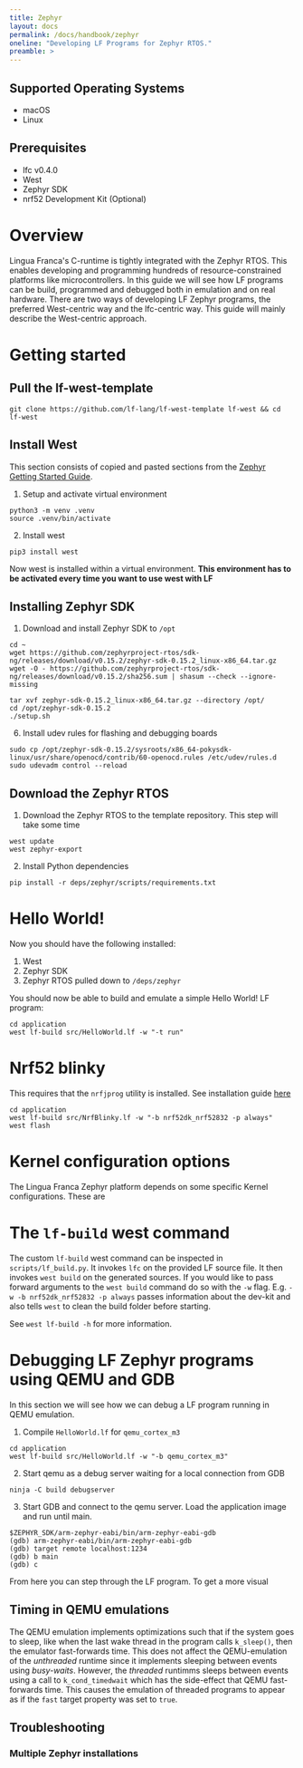 ```yaml
---
title: Zephyr
layout: docs
permalink: /docs/handbook/zephyr
oneline: "Developing LF Programs for Zephyr RTOS."
preamble: >
---
```


## Supported Operating Systems
- macOS
- Linux

## Prerequisites
- lfc v0.4.0
- West
- Zephyr SDK
- nrf52 Development Kit (Optional)

# Overview
Lingua Franca's C-runtime is tightly integrated with the Zephyr RTOS. This enables developing and programming hundreds of resource-constrained platforms like microcontrollers. In this guide we will see how LF programs can be build, programmed and debugged both in emulation and on real hardware. There are two ways of developing LF Zephyr programs, the preferred West-centric way and the  lfc-centric way. This guide will mainly describe the West-centric approach. 

# Getting started

## Pull the lf-west-template
```
git clone https://github.com/lf-lang/lf-west-template lf-west && cd lf-west
```

## Install West
This section consists of copied and pasted sections from the [Zephyr Getting Started Guide](https://docs.zephyrproject.org/latest/develop/getting_started/index.html).

1. Setup and activate virtual environment
```
python3 -m venv .venv
source .venv/bin/activate
```

2. Install west
```
pip3 install west
```

Now west is installed within a virtual environment. **This environment has to be activated every time you want to use west with LF**

## Installing Zephyr SDK
1. Download and install Zephyr SDK to `/opt`
```
cd ~
wget https://github.com/zephyrproject-rtos/sdk-ng/releases/download/v0.15.2/zephyr-sdk-0.15.2_linux-x86_64.tar.gz
wget -O - https://github.com/zephyrproject-rtos/sdk-ng/releases/download/v0.15.2/sha256.sum | shasum --check --ignore-missing

tar xvf zephyr-sdk-0.15.2_linux-x86_64.tar.gz --directory /opt/
cd /opt/zephyr-sdk-0.15.2
./setup.sh
```

6. Install udev rules for flashing and debugging boards
```
sudo cp /opt/zephyr-sdk-0.15.2/sysroots/x86_64-pokysdk-linux/usr/share/openocd/contrib/60-openocd.rules /etc/udev/rules.d
sudo udevadm control --reload
```

## Download the Zephyr RTOS
1. Download the Zephyr RTOS to the template repository. This step will take some time
```
west update
west zephyr-export
```

2. Install Python dependencies
```
pip install -r deps/zephyr/scripts/requirements.txt
```

# Hello World!
Now you should have the following installed:
1. West
2. Zephyr SDK
3. Zephyr RTOS pulled down to `/deps/zephyr`

You should now be able to build and emulate a simple Hello World! LF program:

```
cd application
west lf-build src/HelloWorld.lf -w "-t run"
```

# Nrf52 blinky
This requires that the `nrfjprog` utility is installed. See installation guide [here](https://www.nordicsemi.com/Products/Development-tools/nrf-command-line-tools/download)

```
cd application
west lf-build src/NrfBlinky.lf -w "-b nrf52dk_nrf52832 -p always"
west flash
```
# Kernel configuration options
The Lingua Franca Zephyr platform depends on some specific Kernel configurations. These are 


# The `lf-build` west command
The custom `lf-build` west command can be inspected in `scripts/lf_build.py`. It
invokes `lfc` on the provided LF source file. It then invokes `west build` on
the generated sources. If you would like to pass forward arguments to the `west build` command do so with the `-w` flag. E.g. `-w -b nrf52dk_nrf52832 -p always` passes information about the dev-kit and also tells `west` to clean the build folder before starting.




See `west lf-build -h` for more information.


# Debugging LF Zephyr programs using QEMU and GDB
In this section we will see how we can debug a LF program running in QEMU emulation.

1. Compile `HelloWorld.lf` for `qemu_cortex_m3`
```
cd application
west lf-build src/HelloWorld.lf -w "-b qemu_cortex_m3"
```

2. Start qemu as a debug server waiting for a local connection from GDB
```
ninja -C build debugserver
```

3. Start GDB and connect to the qemu server. Load the application image and run until main.
```
$ZEPHYR_SDK/arm-zephyr-eabi/bin/arm-zephyr-eabi-gdb
(gdb) arm-zephyr-eabi/bin/arm-zephyr-eabi-gdb
(gdb) target remote localhost:1234
(gdb) b main
(gdb) c
```

From here you can step through the LF program. To get a more visual 

## Timing in QEMU emulations
The QEMU emulation implements optimizations such that if the system goes to sleep, like when the last wake thread in the program calls `k_sleep()`, then the emulator fast-forwards time. This does not affect the QEMU-emulation of the *unthreaded* runtime since it implements sleeping between events using *busy-waits*. However, the *threaded* runtimms sleeps between events using a call to `k_cond_timedwait` which has the side-effect that QEMU fast-forwards time. This causes the emulation of threaded programs to appear as if the `fast` target property was set to `true`. 


## Troubleshooting

### Multiple Zephyr installations
